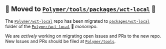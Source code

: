## 🚨 Moved to [`Polymer/tools/packages/wct-local`][1] 🚨

The [`Polymer/wct-local`][2] repo has been migrated to [`packages/wct-local`][1] folder of the [`Polymer/wct-local`][3] 🚝  *monorepo*.

We are *actively* working on migrating open Issues and PRs to the new repo. New Issues and PRs should be filed at [`Polymer/tools`][3].

[1]: https://github.com/Polymer/tools/tree/master/packages/wct-local
[2]: https://github.com/Polymer/wct-local
[3]: https://github.com/Polymer/tools
